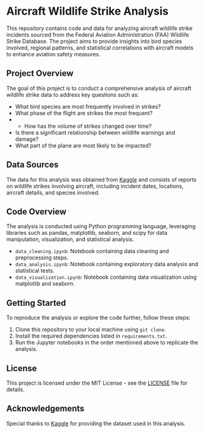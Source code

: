 # Aircraft Wildlife Strike Analysis

This repository contains code and data for analyzing aircraft wildlife strike incidents sourced from the Federal Aviation Administration (FAA) Wildlife Strike Database. The project aims to provide insights into bird species involved, regional patterns, and statistical correlations with aircraft models to enhance aviation safety measures.

## Project Overview

The goal of this project is to conduct a comprehensive analysis of aircraft wildlife strike data to address key questions such as:

- What bird species are most frequently involved in strikes?
- What phase of the flight are strikes the most frequent?
- - How has the volume of strikes changed over time?
- Is there a significant relationship between wildlife warnings and damage?
- What part of the plane are most likely to be impacted?

## Data Sources

The data for this analysis was obtained from [Kaggle](https://www.kaggle.com/datasets/dianaddx/aircraft-wildlife-strikes-1990-2023) and consists of reports on wildlife strikes involving aircraft, including incident dates, locations, aircraft details, and species involved.

## Code Overview

The analysis is conducted using Python programming language, leveraging libraries such as pandas, matplotlib, seaborn, and scipy for data manipulation, visualization, and statistical analysis.

- `data_cleaning.ipynb`: Notebook containing data cleaning and preprocessing steps.
- `data_analysis.ipynb`: Notebook containing exploratory data analysis and statistical tests.
- `data_visualization.ipynb`: Notebook containing data visualization using matplotlib and seaborn.

## Getting Started

To reproduce the analysis or explore the code further, follow these steps:

1. Clone this repository to your local machine using `git clone`.
2. Install the required dependencies listed in `requirements.txt`.
3. Run the Jupyter notebooks in the order mentioned above to replicate the analysis.

## License

This project is licensed under the MIT License - see the [LICENSE](LICENSE) file for details.

## Acknowledgements

Special thanks to [Kaggle](https://www.kaggle.com/) for providing the dataset used in this analysis.

